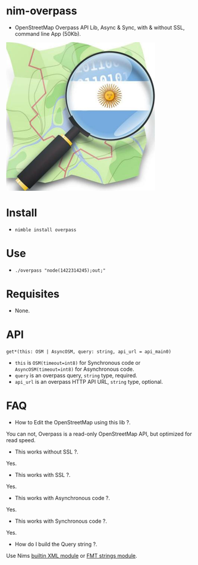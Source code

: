 # nim-overpass

- OpenStreetMap Overpass API Lib, Async & Sync, with & without SSL, command line App (50Kb).

![OpenStreetMap](https://raw.githubusercontent.com/juancarlospaco/nim-overpass/master/osm.jpg)


# Install

- `nimble install overpass`


# Use

- `./overpass "node(1422314245);out;"`

# Requisites

- None.


# API

`get*(this: OSM | AsyncOSM, query: string, api_url = api_main0)`

- `this` is `OSM(timeout=int8)` for Synchronous code or `AsyncOSM(timeout=int8)` for Asynchronous code.
- `query` is an overpass query, `string` type, required.
- `api_url` is an overpass HTTP API URL, `string` type, optional.


# FAQ

- How to Edit the OpenStreetMap using this lib ?.

You can not, Overpass is a read-only OpenStreetMap API, but optimized for read speed.

- This works without SSL ?.

Yes.

- This works with SSL ?.

Yes.

- This works with Asynchronous code ?.

Yes.

- This works with Synchronous code ?.

Yes.

- How do I build the Query string ?.

Use Nims [builtin XML module](https://nim-lang.org/docs/xmldom.html) or [FMT strings module](https://nim-lang.org/docs/strformat.html).
